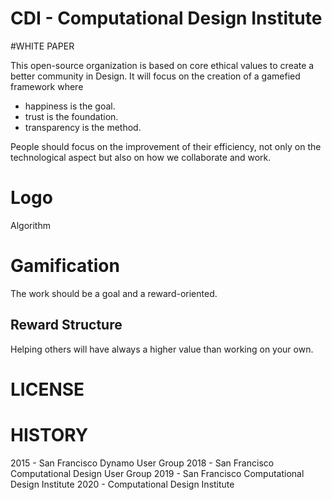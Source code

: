 # CDI - Computational Design Institute

#WHITE PAPER

This open-source organization is based on core ethical values to create a better community in Design. It will focus on the creation of a gamefied framework where 
- happiness is the goal.
- trust is the foundation.
- transparency is the method.

People should focus on the improvement of their efficiency, not only on the technological aspect but also on how we collaborate and work.

# Logo
Algorithm

# Gamification
The work should be a goal and a reward-oriented. 

## Reward Structure
Helping others will have always a higher value than working on your own.

# LICENSE

# HISTORY
2015 - San Francisco Dynamo User Group
2018 - San Francisco Computational Design User Group
2019 - San Francisco Computational Design Institute
2020 - Computational Design Institute
